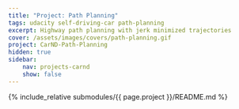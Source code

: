 ```yaml
---
title: "Project: Path Planning"
tags: udacity self-driving-car path-planning
excerpt: Highway path planning with jerk minimized trajectories
cover: /assets/images/covers/path-planning.gif
project: CarND-Path-Planning
hidden: true
sidebar:
    nav: projects-carnd
    show: false
---
```


{% include_relative submodules/{{ page.project }}/README.md %}